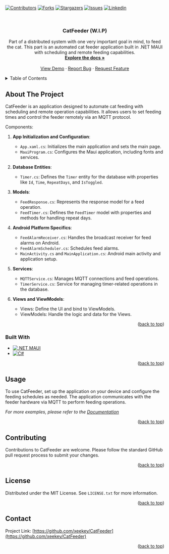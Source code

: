 <a name="readme-top"></a>
[![Contributors][contributors-shield]][contributors-url]
[![Forks][forks-shield]][forks-url]
[![Stargazers][stars-shield]][stars-url]
[![Issues][issues-shield]][issues-url]
[![Linkedin][linkedin-shield]][linkedin-url]

<!-- PROJECT LOGO -->
<br />
<div align="center">
  <!--<a href="https://github.com/xeekey/CatFeeder">
    <img src="images/logo.png" alt="Logo" width="80" height="80">
  </a> -->

<h3 align="center">CatFeeder (W.I.P)</h3>

  <p align="center">
    Part of a distributed system with one very important goal in mind, to feed the cat.
    This part is an automated cat feeder application built in .NET MAUI with scheduling and remote feeding capabilities.
    <br />
    <a href="https://github.com/xeekey/CatFeeder"><strong>Explore the docs »</strong></a>
    <br />
    <br />
    <a href="https://github.com/xeekey/CatFeeder">View Demo</a>
    ·
    <a href="https://github.com/xeekey/CatFeeder/issues">Report Bug</a>
    ·
    <a href="https://github.com/xeekey/CatFeeder/issues">Request Feature</a>
  </p>
</div>

<!-- TABLE OF CONTENTS -->
<details>
  <summary>Table of Contents</summary>
  <ol>
    <li>
      <a href="#about-the-project">About The Project</a>
      <ul>
        <li><a href="#built-with">Built With</a></li>
      </ul>
    </li>
    <li><a href="#usage">Usage</a></li>
    <li><a href="#contributing">Contributing</a></li>
    <li><a href="#license">License</a></li>
    <li><a href="#contact">Contact</a></li>
  </ol>
</details>

<!-- ABOUT THE PROJECT -->
## About The Project

CatFeeder is an application designed to automate cat feeding with scheduling and remote operation capabilities. It allows users to set feeding times and control the feeder remotely via an MQTT protocol.

Components:
1. **App Initialization and Configuration**:
   - `App.xaml.cs`: Initializes the main application and sets the main page.
   - `MauiProgram.cs`: Configures the Maui application, including fonts and services.

2. **Database Entities**:
   - `Timer.cs`: Defines the `Timer` entity for the database with properties like `Id`, `Time`, `RepeatDays`, and `IsToggled`.

3. **Models**:
   - `FeedResponse.cs`: Represents the response model for a feed operation.
   - `FeedTimer.cs`: Defines the `FeedTimer` model with properties and methods for handling repeat days.

4. **Android Platform Specifics**:
   - `FeedAlarmReceiver.cs`: Handles the broadcast receiver for feed alarms on Android.
   - `FeedAlarmScheduler.cs`: Schedules feed alarms.
   - `MainActivity.cs` and `MainApplication.cs`: Android main activity and application setup.

5. **Services**:
   - `MQTTService.cs`: Manages MQTT connections and feed operations.
   - `TimerService.cs`: Service for managing timer-related operations in the database.

6. **Views and ViewModels**:
   - Views: Define the UI and bind to ViewModels.
   - ViewModels: Handle the logic and data for the Views.

<p align="right">(<a href="#readme-top">back to top</a>)</p>

### Built With

* [![.NET MAUI][.NET-MAUI-shield]][.NET-MAUI-url]
* [![C#][C#-shield]][C#-url]

<p align="right">(<a href="#readme-top">back to top</a>)</p>

<!-- USAGE EXAMPLES -->
## Usage

To use CatFeeder, set up the application on your device and configure the feeding schedules as needed. The application communicates with the feeder hardware via MQTT to perform feeding operations.

_For more examples, please refer to the [Documentation](https://github.com/xeekey/CatFeeder)_

<p align="right">(<a href="#readme-top">back to top</a>)</p>

<!-- CONTRIBUTING -->
## Contributing

Contributions to CatFeeder are welcome. Please follow the standard GitHub pull request process to submit your changes.

<p align="right">(<a href="#readme-top">back to top</a>)</p>

<!-- LICENSE -->
## License

Distributed under the MIT License. See `LICENSE.txt` for more information.

<p align="right">(<a href="#readme-top">back to top</a>)</p>

<!-- CONTACT -->
## Contact
Project Link: [https://github.com/xeekey/CatFeeder](https://github.com/xeekey/CatFeeder)

<p align="right">(<a href="#readme-top">back to top</a>)</p>


<!-- MARKDOWN LINKS & IMAGES -->
<!-- https://www.markdownguide.org/basic-syntax/#reference-style-links -->
[contributors-shield]: https://img.shields.io/github/contributors/xeekey/codeparser.svg?style=for-the-badge
[contributors-url]: https://github.com/xeekey/catfeeder/graphs/contributors
[forks-shield]: https://img.shields.io/github/forks/xeekey/catfeeder.svg?style=for-the-badge
[forks-url]: https://github.com/xeekey/catfeeder/network/members
[stars-shield]: https://img.shields.io/github/stars/xeekey/catfeeder.svg?style=for-the-badge
[stars-url]: https://github.com/xeekey/codeparser/stargazers
[issues-shield]: https://img.shields.io/github/issues/xeekey/catfeeder.svg?style=for-the-badge
[issues-url]: https://github.com/xeekey/catfeeder/issues
[license-shield]: https://img.shields.io/github/license/github_username/repo_name.svg?style=for-the-badge
[license-url]: https://github.com/xeekey/catfeeder/main/LICENSE.txt
[linkedin-shield]: https://img.shields.io/badge/-LinkedIn-black.svg?style=for-the-badge&logo=linkedin&colorB=555
[linkedin-url]: https://linkedin.com/in/kasper-hjort-jæger
[product-screenshot]: images/screenshot.png
[.NET-MAUI-shield]: https://img.shields.io/badge/.NET%20MAUI-512BD4.svg?style=for-the-badge&logo=dotnet&logoColor=white
[.NET-MAUI-url]: https://dotnet.microsoft.com/en-us/apps/maui
[C#-shield]: https://img.shields.io/badge/C%23-239120.svg?style=for-the-badge&logo=c-sharp&logoColor=white
[C#-url]: https://docs.microsoft.com/en-us/dotnet/csharp/
